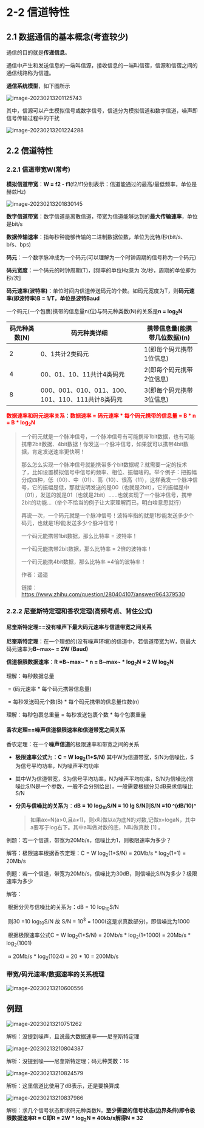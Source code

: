 # 2-2 信道特性

## 2.1 数据通信的基本概念(考查较少)

通信的目的就是**传递信息**。

通信中产生和发送信息的一端叫信源，接收信息的一端叫信宿，信源和信宿之间的通信线路称为信道。

**通信系统模型**，如下图所示

![image-20230213201125743](./assets/image-20230213201125743.png)

其中，信源可以产生模拟信号或数字信号，信道分为模拟信道和数字信道，噪声即信号传输过程中的干扰

![image-20230213201224288](./assets/image-20230213201224288.png)

## 2.2 信道特性

### 2.2.1 信道带宽W(常考)

**模拟信道带宽**：**W = f2 - f1**(f2/f1分别表示：信道能通过的最高/最低频率，单位是赫兹Hz)

![image-20230213201830145](./assets/image-20230213201830145.png)

**数字信道带宽**：数字信道是离散信道，带宽为信道能够达到的**最大传输速率**，单位是bit/s

**数据传输速率**：指每秒钟能够传输的二进制数据位数，单位为比特/秒(bit/s、b/s、bps)

**码元**：一个数字脉冲成为一个码元(可以理解为一个时钟周期的信号称为一个码元)

**码元宽度**：一个码元的时钟周期(T)，[频率的单位Hz意为 次/秒，周期的单位即为 秒/次]

**码元速率(波特率)**：单位时间内信道传送码元的个数。如码元宽度为T，则**码元速率(即波特率)B = 1/T，单位是波特Baud**

一个码元(一个包裹)携带的信息量n(位)与码元种类数(N)的关系是**n = log<sub>2</sub>N**

| 码元种类数(N) | 码元种类详细                                      | 携带信息量(能携带几位数据)(n) |
| ------------- | ------------------------------------------------- | ----------------------------- |
| 2             | 0、1共计2类码元                                   | 1(即每个码元携带1位信息)      |
| 4             | 00、01、10、11共计4类码元                         | 2(即每个码元携带2位信息)      |
| 8             | 000、001、010、011、100、101、110、111共计8类码元 | 3(即每个码元携带3位信息)      |

<font color=red>**数据速率和码元速率关系**</font>：**<font color=red>数据速率 = 码元速率 * 每个码元携带的信息量 = B * n = B * log<sub>2</sub>N</font>**

>一个码元就是一个脉冲信号，一个脉冲信号有可能携带1bit数据，也有可能携带2bit数据、4bit数据！你发送一个脉冲信号，如果就可以携带4bit数据，肯定发送速率更快啊！
>
>那么怎么实现一个脉冲信号就能携带多个bit数据呢？就需要一定的技术了，比如设置模拟信号中信号的频率、相位、振幅啥的。举个例子：把振幅分成四种，低（00）、中（01）、高（10）、很高（11），这样我发一个脉冲信号，它的振幅是低，那就说明发送的是00（也就是2bit），它的振幅是中（01），发送的就是01（也就是2bit）……也就实现了一个脉冲信号，携带2bit的功能…（举个不恰当的例子让大家理解而已，明白啥意思就行）
>
>再说一次，一个码元就是一个脉冲信号！波特率指的就是1秒能发送多少个码元，也就是1秒能发送多少个脉冲信号！
>
>一个码元能携带1bit数据，那么比特率 = 波特率！
>
>一个码元能携带2bit数据，那么比特率 = 2倍的波特率！
>
>一个码元能携4bit数据，那么比特率 =4倍的波特率！
>
>作者：遥遥
>
>链接：https://www.zhihu.com/question/280404107/answer/964379530
>

### 2.2.2 尼奎斯特定理和香农定理(高频考点、背住公式)

#### 尼奎斯特定理==没有噪声下最大码元速率与信道带宽之间关系

**尼奎斯特定理**：在一个理想的(没有噪声环境)的信道中，若信道带宽为W，则最大码元速率为**B~max~ = 2W (Baud)**

**信道极限数据速率**：**R =B~max~ * n =  B~max~ * log<sub>2</sub>N = 2 W log<sub>2</sub>N** 

理解：每秒数据总量 

​	= (码元速率 \* 每个码元携带信息量) 

​	= 每秒发送码元个数(B) * 每个码元携带的信息量位数(n) 

理解：每秒包裹总重量 = 每秒发送包裹个数 \* 每个包裹重量     

#### 香农定理==噪声信道极限速率和信道带宽之间关系

香农定理：在一个**噪声信道**的极限速率和带宽之间的关系

- **极限速率公式**为：**C = W log<sub>2</sub>(1+S/N)**   其中W为信道带宽，S/N为信噪比，S为信号平均功率，N为噪声平均功率

- 其中W为信道带宽，S为信号平均功率，N为噪声平均功率，S/N为信噪比(信噪比S/N是一个参数，一般不会分别给出)，一般需要根据分贝dB来求信噪比S/N 

- **分贝与信噪比的关系**为：**dB = 10 log<sub>10</sub>S/N = 10 lg S/N**则**S/N =10 ^(dB/10)^**

  > 如果ax=N(a>0,且a≠1)，则x叫做以a为底N的对数,记做x=logaN，其中a要写于log右下。其中a叫做对数的底，N叫做真数 [1] 。

例题：若一个信道，带宽为20Mb/s，信噪比为1，则极限速率为多少？

解答：极限速率根据香农定理：C = W log<sub>2</sub>(1+S/N) = 20Mb/s  \* log<sub>2</sub>(1+1) = 20Mb/s

例题：若一个信道，带宽为20Mb/s，信噪比为30dB，则信噪比S/N为多少？极限速率为多少 

解答：

​	根据分贝与信噪比的关系为：dB = 10 log<sub>10</sub>S/N 

​	则30 =10 log<sub>10</sub>S/N 故 S/N = 10<sup>3</sup> = 1000(这是求真数部分)，即信噪比为1000

​	根据极限速率公式C = W log<sub>2</sub>(1+S/N) = 20Mb/s  \* log<sub>2</sub>(1+1000) = 20Mb/s  \* log<sub>2</sub>(1001) 

​								≈ 20Mb/s  \* log<sub>2</sub>(1024) = 20 \* 10 = 200Mb/s

### 带宽/码元速率/数据速率的关系梳理

![image-20230213210600556](./assets/image-20230213210600556.png)

## 例题

![image-20230213210751262](./assets/image-20230213210751262.png)

解析：没提到噪声，且说最大数据速率——尼奎斯特定理

![image-20230213210804387](./assets/image-20230213210804387.png)

解析：没提到噪——尼奎斯特定理；码元种类数：16

![image-20230213210824579](./assets/image-20230213210824579.png)

解析：这里信道比使用了dB表示，还是要换算成


![image-20230213210837986](./assets/image-20230213210837986.png)

解析：求几个信号状态即求码元种类数N，**至少需要的信号状态(边界条件)即令极限数据速率R = C即R = 2W * log<sub>2</sub>N = 40kb/s解得N = 32**